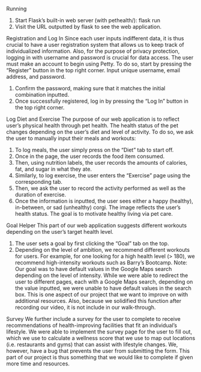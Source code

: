 Running
1. Start Flask’s built-in web server (with pethealth/):
        flask run
2. Visit the URL outputted by flask to see the web application.

Registration and Log In
Since each user inputs indifferent data, it is thus crucial to have a user registration system that allows us to keep track of individualized information. Also, for the purpose of privacy protection, logging in with username and password is crucial for data access.
The user must make an account to begin using Petty. To do so, start by pressing the “Register” button in the top right corner.
Input unique username, email address, and password.
1. Confirm the password, making sure that it matches the initial combination inputted.
2. Once successfully registered, log in by pressing the “Log In” button in the top right corner.

Log Diet and Exercise
The purpose of our web application is to reflect user’s physical health through pet health. The health status of the pet changes depending on the user’s diet and level of activity. To do so, we ask the user to manually input their meals and workouts:
1. To log meals, the user simply press on the “Diet” tab to start off.
2. Once in the page, the user records the food item consumed.
3. Then, using nutrition labels, the user records the amounts of calories, fat, and sugar in what they ate.
4. Similarly, to log exercise, the user enters the “Exercise” page using the corresponding tab.
5. Then, we ask the user to record the activity performed as well as the duration of exercise.
6. Once the information is inputted, the user sees either a happy (healthy), in-between, or sad (unhealthy) corgi. The image reflects the user’s health status. The goal is to motivate healthy living via pet care.

Goal Helper
This part of our web application suggests different workouts depending on the user’s target health level.
1. The user sets a goal by first clicking the “Goal” tab on the top.
2. Depending on the level of ambition, we recommend different workouts for users. For example, for one looking for a high health level (>  180), we recommend high-intensity workouts such as Barry’s Bootcamp.
Note: Our goal was to have default values in the Google Maps search depending on the level of intensity. While we were able to redirect the user to different pages, each with a Google Maps search, depending on the value inputted, we were unable to have default values in the search box. This is one aspect of our project that we want to improve on with additional resources. Also, because we solidified this function after recording our video, it is not include in our walk-through.

Survey
We further include a survey for the user to complete to receive recommendations of health-improving facilities that fit an individual’s lifestyle. We were able to implement the survey page for the user to fill out, which we use to calculate a wellness score that we use to map out locations (i.e. restaurants and gyms) that can assist with lifestyle changes. We, however, have a bug that prevents the user from submitting the form.  This part of our project is thus something that we would like to complete if given more time and resources.